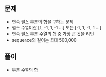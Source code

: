## 문제
- 연속 펄스 부분의 합을 구하는 문제
- 펄스 수열이란 [1, -1, 1, -1 …] 또는 [-1, 1, -1, 1 ...]
- 연속 펄스 부분 수열의 합 중 가장 큰 것을 리턴
- sequence의 길이는 최대 500,000

## 풀이
- 부분 수열의 합
